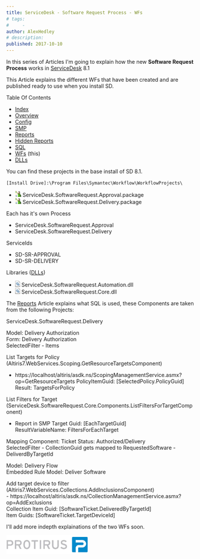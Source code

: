 ```yaml
---
title: ServiceDesk - Software Request Process - WFs
# tags:
#     - 
author: AlexHedley
# description: 
published: 2017-10-10
---
```


In this series of Articles I'm going to explain how the new **Software Request Process** works in [ServiceDesk](https://www.symantec.com/products/service-desk) 8.1

This Article explains the different WFs that have been created and are published ready to use when you install SD.

Table Of Contents
  
- [Index](https://community.broadcom.com/symantecenterprise/viewdocument?DocumentKey=253f9b2f-045e-4e05-acb9-fcc37005f674&amp;CommunityKey=206bac34-051d-4ea1-b726-4ea8778c1986&amp;tab=librarydocuments)
- [Overview](https://community.broadcom.com/symantecenterprise/viewdocument?DocumentKey=a5fdba6d-707b-44be-a051-b08e5a5cfe19&amp;CommunityKey=04ead5e9-3643-4118-b853-afa5a58710c6&amp;tab=librarydocuments)
- [Config](https://community.broadcom.com/symantecenterprise/viewdocument?DocumentKey=e3acdfdc-8b09-4ca7-afb5-821c9cce9301&amp;CommunityKey=04ead5e9-3643-4118-b853-afa5a58710c6&amp;tab=librarydocuments)
- [SMP](https://www.symantec.com/connect/articles/servicedesk-software-request-process-smp)
- [Reports](https://community.broadcom.com/symantecenterprise/viewdocument?DocumentKey=24530d5f-01a3-464d-846b-01482ee0c85e&amp;CommunityKey=206bac34-051d-4ea1-b726-4ea8778c1986&amp;tab=librarydocuments)
- [Hidden Reports](https://community.broadcom.com/symantecenterprise/viewdocument?DocumentKey=f39346c9-799f-4d1b-ba9b-7f0910cd9c74&amp;CommunityKey=04ead5e9-3643-4118-b853-afa5a58710c6&amp;tab=librarydocuments)
- [SQL](https://community.broadcom.com/symantecenterprise/viewdocument?DocumentKey=28879800-dd5e-436b-8f8b-9bc7301fbb1e&amp;CommunityKey=04ead5e9-3643-4118-b853-afa5a58710c6&amp;tab=librarydocuments)
- [WFs](https://community.broadcom.com/symantecenterprise/viewdocument?DocumentKey=736fee28-7f45-497e-b208-b3de50cde839&amp;CommunityKey=04ead5e9-3643-4118-b853-afa5a58710c6&amp;tab=librarydocuments) (this)
- [DLLs](https://community.broadcom.com/symantecenterprise/viewdocument?DocumentKey=f4cef159-76c3-4b5b-9287-94aee6bec214&amp;CommunityKey=04ead5e9-3643-4118-b853-afa5a58710c6&amp;tab=librarydocuments)

You can find these projects in the base install of SD 8.1.

    [Install Drive]:\Program Files\Symantec\Workflow\WorkflowProjects\

- ![Workflow](images\Workflow.png) ServiceDesk.SoftwareRequest.Approval.package
- ![Workflow](images\Workflow.png) ServiceDesk.SoftwareRequest.Delivery.package

Each has it's own Process

- ServiceDesk.SoftwareRequest.Approval
- ServiceDesk.SoftwareRequest.Delivery

ServiceIds

- SD-SR-APPROVAL
- SD-SR-DELIVERY

Libraries ([DLLs](https://community.broadcom.com/symantecenterprise/viewdocument?DocumentKey=f4cef159-76c3-4b5b-9287-94aee6bec214&amp;CommunityKey=04ead5e9-3643-4118-b853-afa5a58710c6&amp;tab=librarydocuments))

- ![DLLs](images\DLLs.png) ServiceDesk.SoftwareRequest.Automation.dll
- ![DLLs](images\DLLs.png) ServiceDesk.SoftwareRequest.Core.dll

The [Reports](https://community.broadcom.com/symantecenterprise/viewdocument?DocumentKey=24530d5f-01a3-464d-846b-01482ee0c85e&amp;CommunityKey=206bac34-051d-4ea1-b726-4ea8778c1986&amp;tab=librarydocuments) Article explains what SQL is used, these Components are taken from the following Projects:
  
ServiceDesk.SoftwareRequest.Delivery
  
Model: Delivery Authorization  
Form: Delivery Authorization  
SelectedFilter - Items
  
List Targets for Policy (Altiris7.WebServices.Scoping.GetResourceTargetsComponent)  
- https://localhost/altiris/asdk.ns/ScopingManagementService.asmx?op=GetResourceTargets
PolicyItemGuid: [SelectedPolicy.PolicyGuid]  
Result: TargetsForPolicy
  
List Filters for Target (ServiceDesk.SoftwareRequest.Core.Components.ListFiltersForTargetComponent)  
- Report in SMP
Target Guid: [EachTargetGuid]  
ResultVariableName: FiltersForEachTarget
  
Mapping Component: Ticket Status: Authorized/Delivery  
SelectedFilter - CollectionGuid gets mapped to RequestedSoftware - DeliverdByTargetId
  
Model: Delivery Flow  
Embedded Rule Model: Deliver Software
  
Add target device to filter (Altiris7.WebServices.Collections.AddInclusionsComponent)  
- https://localhost/altiris/asdk.ns/CollectionManagementService.asmx?op=AddExclusions  
Collection Item Guid: [SoftwareTicket.DeliveredByTargetId]  
Item Guids: [SoftwareTicket.TargetDeviceId]

I'll add more indepth explainations of the two WFs soon.

[![Protirus.png](images\Protirus.png)](https://protirus.com/)
